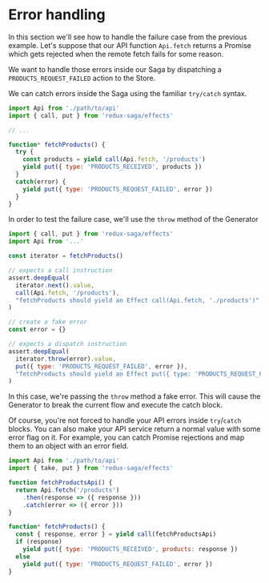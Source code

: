 # Error handling

In this section we'll see how to handle the failure case from the previous example. Let's suppose that our API function `Api.fetch` returns a Promise which gets rejected when the remote fetch fails for some reason.

We want to handle those errors inside our Saga by dispatching a `PRODUCTS_REQUEST_FAILED` action to the Store.

We can catch errors inside the Saga using the familiar `try/catch` syntax.

```javascript
import Api from './path/to/api'
import { call, put } from 'redux-saga/effects'

// ...

function* fetchProducts() {
  try {
    const products = yield call(Api.fetch, '/products')
    yield put({ type: 'PRODUCTS_RECEIVED', products })
  }
  catch(error) {
    yield put({ type: 'PRODUCTS_REQUEST_FAILED', error })
  }
}
```

In order to test the failure case, we'll use the `throw` method of the Generator

```javascript
import { call, put } from 'redux-saga/effects'
import Api from '...'

const iterator = fetchProducts()

// expects a call instruction
assert.deepEqual(
  iterator.next().value,
  call(Api.fetch, '/products'),
  "fetchProducts should yield an Effect call(Api.fetch, './products')"
)

// create a fake error
const error = {}

// expects a dispatch instruction
assert.deepEqual(
  iterator.throw(error).value,
  put({ type: 'PRODUCTS_REQUEST_FAILED', error }),
  "fetchProducts should yield an Effect put({ type: 'PRODUCTS_REQUEST_FAILED', error })"
)
```

In this case, we're passing the `throw` method a fake error. This will cause the Generator to break the current flow and execute the catch block.

Of course, you're not forced to handle your API errors inside `try`/`catch` blocks. You can also make your API service return a normal value with some error flag on it. For example, you can catch Promise rejections and map them to an object with an error field.

```javascript
import Api from './path/to/api'
import { take, put } from 'redux-saga/effects'

function fetchProductsApi() {
  return Api.fetch('/products')
    .then(response => ({ response }))
    .catch(error => ({ error }))
}

function* fetchProducts() {
  const { response, error } = yield call(fetchProductsApi)
  if (response)
    yield put({ type: 'PRODUCTS_RECEIVED', products: response })
  else
    yield put({ type: 'PRODUCTS_REQUEST_FAILED', error })
}
```
